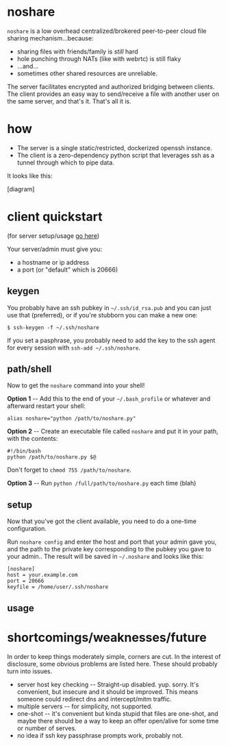 # noshare

`noshare` is a low overhead centralized/brokered peer-to-peer cloud file sharing
mechanism...because:

* sharing files with friends/family is _still_ hard
* hole punching through NATs (like with webrtc) is still flaky
* ...and...
* sometimes other shared resources are unreliable.

The server facilitates encrypted and authorized bridging between clients.
The client provides an easy way to send/receive a file with another
user on the same server, and that's it. That's all it is.

# how

* The server is a single static/restricted, dockerized openssh instance.
* The client is a zero-dependency python script that leverages ssh as a tunnel
  through which to pipe data.

It looks like this:

[diagram]

# client quickstart

(for server setup/usage [go here](README-server.md))

Your server/admin must give you:
* a hostname or ip address
* a port (or "default" which is 20666)


## keygen

You probably have an ssh pubkey in `~/.ssh/id_rsa.pub` and you can just use
that (preferred), or if you're stubborn you can make a new one:

```
$ ssh-keygen -f ~/.ssh/noshare
```

If you set a pasphrase, you probably need to add the key to the ssh agent
for every session with `ssh-add ~/.ssh/noshare`.

## path/shell

Now to get the `noshare` command into your shell!

**Option 1** -- Add this to the end of your `~/.bash_profile` or whatever and
afterward restart your shell:
```
alias noshare="python /path/to/noshare.py"
```

**Option 2** -- Create an executable file called `noshare` and put it in your path,
with the contents:

```
#!/bin/bash
python /path/to/noshare.py $@
```

Don't forget to `chmod 755 /path/to/noshare`.

**Option 3** -- Run `python /full/path/to/noshare.py` each time (blah)

## setup

Now that you've got the client available, you need to do a one-time configuration.

Run `noshare config` and enter the host and port that your admin gave you,
and the path to the private key corresponding to the pubkey you gave to your admin..
The result will be saved in `~/.noshare` and looks like this:

```
[noshare]
host = your.example.com
port = 20666
keyfile = /home/user/.ssh/noshare
```

## usage


# shortcomings/weaknesses/future

In order to keep things moderately simple, corners are cut. In the interest
of disclosure, some obvious problems are listed here. These should probably
turn into issues.

* server host key checking -- Straight-up disabled. yup. sorry. It's convenient,
  but insecure and it should be improved. This means someone could redirect dns
  and intercept/mitm traffic.
* multiple servers -- for simplicity, not supported.
* one-shot -- it's convenient but kinda stupid that files are one-shot, and
  maybe there should be a way to keep an offer open/alive for some time or number
  of serves.
* no idea if ssh key passphrase prompts work, probably not.
